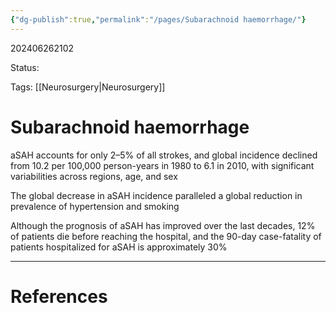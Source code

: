 ```yaml
---
{"dg-publish":true,"permalink":"/pages/Subarachnoid haemorrhage/"}
---
```



202406262102

Status: 

Tags: [[Neurosurgery\|Neurosurgery]]

# Subarachnoid haemorrhage

aSAH accounts for only 2–5% of all strokes, and global incidence declined from 10.2 per 100,000 person-years in 1980 to 6.1 in 2010, with significant variabilities across regions, age, and sex

The global decrease in aSAH incidence paralleled a global reduction in prevalence of hypertension and smoking

Although the prognosis of aSAH has improved over the last decades, 12% of patients die before reaching the hospital, and the 90-day case-fatality of patients hospitalized for aSAH is approximately 30%








___
# References
